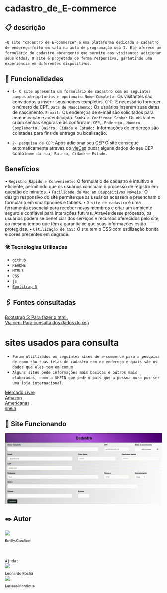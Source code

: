 # cadastro_de_E-commerce

## 📋 descrição
-`O site "cadastro de E-commerce" é uma plataforma dedicada a cadastro de endereço feito em sala na aula de programação web I. Ele oferece um formulário de cadastro abrangente que permite aos visitantes adicionar seus dados. O site é projetado de forma responsiva, garantindo uma experiência em diferentes dispositivos.`

## 🔧 Funcionalidades

- `1- O site apresenta um formulário de cadastro com os seguintes campos obrigatórios e opcionais:`
`Nome Completo:` Os visitantes são convidados a inserir seus nomes completos.
`CPF:` É necessário fornecer o número de CPF.
`Data de Nascimento:` Os usuários inserem suas datas de nascimento.
`E-mail:` Os endereços de e-mail são solicitados para comunicação e autenticação.
`Senha e Confirmar Senha:` Os visitantes criam senhas seguras e as confirmam.
`CEP, Endereço, Número, Complemento, Bairro, Cidade e Estado: `Informações de endereço são coletadas para fins de entrega ou localização.


- `2- pesquisa de CEP:`Após adicionar seu CEP O site consegue automaticamente atravez do [viaCep](https://viacep.com.br/) puxar alguns dados do seu CEP como `Nome da rua, Bairro, Cidade e Estado.`

## Benefícios
• `Registro Rápido e Conveniente:` O formulário de cadastro é intuitivo e eficiente, permitindo que os usuários concluam o processo de registro em questão de minutos.
• `Facilidade de Uso em Dispositivos Móveis:`  O design responsivo do site permite que os usuários acessem e preencham o formulário em smartphones e tablets.
• `O site de cadastro` é uma ferramenta essencial para receber novos membros e criar um ambiente seguro e confiável para interações futuras. Através desse processo, os usuários podem se beneficiar dos serviços e recursos oferecidos pelo site, ao mesmo tempo que têm a garantia de que suas informações estão protegidas.
• `Ultilização de CSS:` O site tem o CSS com estilização bonita e cores presentes em degradê.


### 🛠️ Tecnologias Utilizadas
    
   - `github`  
   - `README`
   - `HTML5`
   - `CSS`
   - `js`
   - [`Bootstrap 5`](https://getbootstrap.com/)


## 🖇️ Fontes consultadas

[Bootstrap 5: Para fazer o html.](https://getbootstrap.com/docs/5.0/forms/layout/#gutters)<br>
[Via cep: Para consulta dos dados do cep](https://viacep.com.br/)

# sites usados para consulta

- `Foram ultilizados os seguintes sites de e-commerce para a pesquisa de como são suas telas de cadastro com de endereço e quais são os dados que eles tem em comum`
- `Alguns sites pede informações mais basicas e outros mais elaboradas, como a SHEIN que pede o país que a pessoa mora por ser uma loja internacional.`

[Mercado Livre](https://www.mercadolivre.com.br/)   
[Amazon](https://www.amazon.com.br/ap/register?openid.pape.max_auth_age=0&openid.return_to=https%3A%2F%2Fwww.amazon.com.br%2F%3F_encoding%3DUTF8%26adgrpid%3D79547423725%26gclid%3DCjwKCAjw1t2pBhAFEiwA_-A-NMGfODVw5YwU5tCfIpki4NkCvMxyr16_obEE0_wKoB-x6Sm1DD5EahoCCbkQAvD_BwE%26hvadid%3D591863875878%26hvdev%3Dc%26hvdvcmdl%3D%26hvlocint%3D%26hvlocphy%3D1001637%26hvnetw%3Dg%26hvpone%3D%26hvpos%3D%26hvptwo%3D%26hvqmt%3De%26hvrand%3D15616066834289001288%26hvtargid%3Dkwd-10573980%26hydadcr%3D26346_11691057%26ref%3Dpd_sl_7rwd1q78df_e%26tag%3Dhydrbrabk-20%26ref_%3Dnav_newcust&openid.identity=http%3A%2F%2Fspecs.openid.net%2Fauth%2F2.0%2Fidentifier_select&openid.assoc_handle=brflex&openid.mode=checkid_setup&openid.claimed_id=http%3A%2F%2Fspecs.openid.net%2Fauth%2F2.0%2Fidentifier_select&openid.ns=http%3A%2F%2Fspecs.openid.net%2Fauth%2F2.0)     
[Americanas](https://www.americanas.com.br/)        
[shein](https://br.shein.com/?url_from=brgooglebrandshein_sheinshein02_srsa_20210130&cid=1453018537&setid=58136794738&adid=495662299646&pf=GOOGLE&gclid=CjwKCAjw1t2pBhAFEiwA_-A-NMLKVlY9st4Emh7UNTee3EXDzvDawheX5V_xeztJ9tEEQX1cfmx1ORoCIycQAvD_BwE) 

## 👀 Site Funcionando

![gif](gif/site.ecommerce.gif)


## ✒️ Autor

[<img loading="lazy" src="https://avatars.githubusercontent.com/u/127847857?v=4" width=115><br><sub>Emilly Caroline </sub>](https://github.com/emillycaaroline)<br><br><br>

`Ajuda:` <br>
[<img loading="lazy" src="https://avatars.githubusercontent.com/u/86802310?v=4" width=115><br><sub>Leonardo Rocha </sub>](https://github.com/LeonardoRochaMarista) <br>
[<img loading="lazy" src="https://avatars.githubusercontent.com/u/127845865?v=4" width=115><br><sub>Larissa Manrique</sub>](https://github.com/larissassk)

